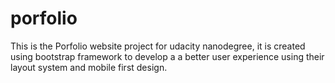 # porfolio
This is the Porfolio website project for udacity nanodegree, it is created using bootstrap framework to develop a a better user experience using their layout system and mobile first design.
